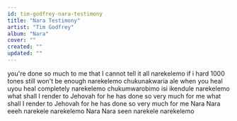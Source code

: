 ```yaml
---
id: tim-godfrey-nara-testimony
title: "Nara Testimony"
artist: "Tim Godfrey"
album: "Nara"
cover: ""
created: ""
updated: ""
---
```


you're done so much to me that I cannot tell it all
narekelemo
if i hard 1000 tones still won't be enough
narekelemo
chukunakwaria ale when you heal uyou heal completely
narekelemo
chukumwarobimo isi ikendule
narekelemo
what shall I render to Jehovah for he has done so very much for me
what shall I render to Jehovah for he has done so very much for me
Nara Nara eeeh narekele narekelemo
Nara Nara seen narekele narekelemo